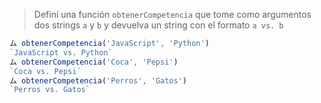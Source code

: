> Definí una función `obtenerCompetencia` que tome como argumentos dos strings `a` y `b` y devuelva un string con el formato `a vs. b`
>
```javascript
ム obtenerCompetencia('JavaScript', 'Python')
`JavaScript vs. Python`
ム obtenerCompetencia('Coca', 'Pepsi')
`Coca vs. Pepsi`
ム obtenerCompetencia('Perros', 'Gatos')
`Perros vs. Gatos`
```
